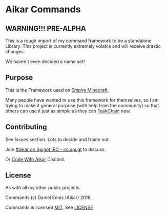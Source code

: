 # Aikar Commands
## WARNING!!! PRE-ALPHA
This is a rough import of my command framework to be a standalone Library. This project is currently extremely volatile and will receive drastic changes.

We haven't even decided a name yet!

## Purpose
This is the Framework used on [Empire Minecraft](https://ref.emc.gs/Aikar?gac=commands.github).

Many people have wanted to use this framework for themselves, so I am trying to make it general purpose (with help from the community) so that others can use it just as simple as they can [TaskChain](https://taskchain.emc.gs) now.

## Contributing
See Issues section. Lots to decide and frame out. 

Join [#aikar on Spigot IRC - irc.spi.gt](https://aikarchat.emc.gs) to discuss. 

Or [Code With Aikar](https://aikardiscord.emc.gs) Discord.

## License
As with all my other public projects

Commands (c) Daniel Ennis (Aikar) 2016.

Commands is licensed [MIT](https://tldrlegal.com/license/mit-license). See [LICENSE](LICENSE)


